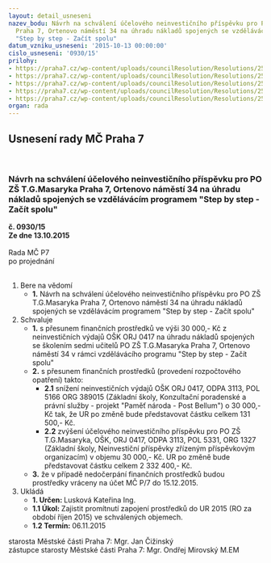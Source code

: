 ```yaml
---
layout: detail_usneseni
nazev_bodu: Návrh na schválení účelového neinvestičního příspěvku pro PO ZŠ T.G.Masaryka
  Praha 7, Ortenovo náměstí 34 na úhradu nákladů spojených se vzdělávácím programem
  "Step by step - Začít spolu"
datum_vzniku_usneseni: '2015-10-13 00:00:00'
cislo_usneseni: '0930/15'
prilohy:
- https://praha7.cz/wp-content/uploads/councilResolution/Resolutions/25919/66-15-%c4%8d.1_-_d%c5%afvodov%c3%a1_zpr%c3%a1va.doc
- https://praha7.cz/wp-content/uploads/councilResolution/Resolutions/25919/66-15-%c4%8d.2_%c5%be%c3%a1dost.pdf
- https://praha7.cz/wp-content/uploads/councilResolution/Resolutions/25919/66-15-%c4%8d.3_nab%c3%addka_z%c5%a1_ortenovo_n%c3%a1m%c4%9bst%c3%ad.doc
- https://praha7.cz/wp-content/uploads/councilResolution/Resolutions/25919/66-15-%c4%8d.4_vypis.pdf
- https://praha7.cz/wp-content/uploads/councilResolution/Resolutions/25919/66-15-%c4%8d.5_-_is%c3%ad.doc
organ: rada
---
```

<div id="ucUsn_pList" class="usn">
	<span><h2>Usnesení rady MČ Praha 7 </h2>
<br></span><div class="standBody">
<span><h3>Návrh na schválení účelového neinvestičního příspěvku pro PO ZŠ T.G.Masaryka Praha 7, Ortenovo náměstí 34 na úhradu nákladů spojených se vzdělávácím programem "Step by step - Začít spolu"</h3></span><div class="center">
		<strong>č. 0930/15</strong><br>
	</div>
<div class="center">
		<strong>Ze dne 13.10.2015</strong><br><br>
	</div>Rada MČ P7<br> po projednání<br><br><ol>
<li>Bere na vědomí<ul><li>
<strong>1.</strong> Návrh na schválení účelového neinvestičního příspěvku pro PO ZŠ T.G.Masaryka Praha 7, Ortenovo náměstí 34 na úhradu nákladů spojených se vzdělávácím programem "Step by step - Začít spolu"</li></ul>
</li>
<li>Schvaluje<ul>
<li>
<strong>1.</strong> s přesunem finančních prostředků ve výši 30 000,- Kč z neinvestičních výdajů OŠK ORJ 0417 na úhradu nákladů spojených se školením sedmi učitelů PO ZŠ T.G.Masaryka Praha 7, Ortenovo náměstí 34 v rámci vzdělávácího programu "Step by step - Začít spolu"</li>
<li>
<strong>2.</strong> s přesunem finančních prostředků (provedení rozpočtového opatření) takto:<ul>
<li>
<strong>2.1</strong> snížení neinvestičních výdajů OŠK ORJ 0417, ODPA 3113, POL 5166 ORG 389015 (Základní školy, Konzultační poradenské a právní služby - projekt  "Paměť národa - Post Bellum")  o 30 000,-Kč tak, že UR po změně bude  představovat částku celkem 131 500,- Kč.</li>
<li>
<strong>2.2</strong> zvýšení účelového neinvestičního příspěvku pro PO ZŠ T.G.Masaryka, OŠK, ORJ 0417, ODPA 3113, POL 5331, ORG 1327 (Základní školy, Neinvestiční příspěvky zřízeným příspěvkovým organizacím) v objemu    30 000,- Kč. UR po změně bude představovat částku celkem 2 332 400,- Kč.</li>
</ul>
</li>
<li>
<strong>3.</strong> že v případě nedočerpání finančních prostředků budou  prostředky vráceny na účet MČ P/7 do 15.12.2015.</li>
</ul>
</li>
<li>Ukládá<ul>
<li>
<strong>1. Určen: </strong>Lusková Kateřina Ing.</li>
<li>
<strong>1.1 Úkol: </strong>Zajistit promítnutí zapojení prostředků do UR 2015 (RO za období říjen 2015) ve schválených objemech.</li>
<li>
<strong>1.2 Termín: </strong>06.11.2015</li>
</ul>
</li>
</ol>starosta Městské části Praha 7: Mgr. Jan Čižinský<br>zástupce starosty Městské části Praha 7: Mgr. Ondřej Mirovský M.EM 
</div>
</div>